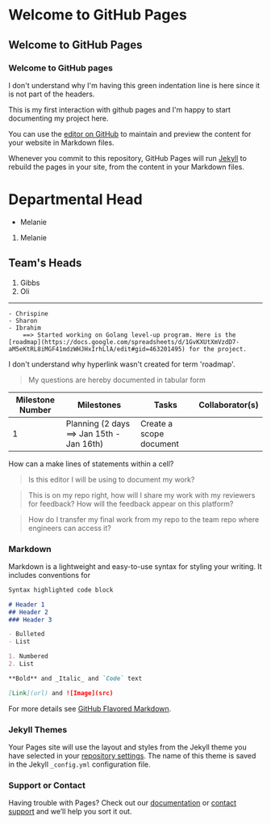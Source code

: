 # Welcome to GitHub Pages
## Welcome to GitHub Pages
### Welcome to GitHub pages

I don't understand why I'm having this green indentation line is here since it is not part of the headers.

This is my first interaction with github pages and I'm happy to start documenting my project here.

You can use the [editor on GitHub](https://github.com/IbrahimAndela/testpages.github.io/edit/master/index.md) to maintain and preview the content for your website in Markdown files.

Whenever you commit to this repository, GitHub Pages will run [Jekyll](https://jekyllrb.com/) to rebuild the pages in your site, from the content in your Markdown files.

# Departmental Head
 - Melanie
 1. Melanie
 ## Team's Heads
 
 1. Gibbs
 2. Oli
 ---
    - Chrispine
    - Sharon
    - Ibrahim
        ==> Started working on Golang level-up program. Here is the [roadmap](https://docs.google.com/spreadsheets/d/1GvKXUtXmVzdD7-aM5eKtRL8iMGF41mdzWHJHxIrhLlA/edit#gid=463201495) for the project.
   I don't understand why hyperlink wasn't created for term 'roadmap'.
   
   
   
  > My questions are hereby documented in tabular form
  
  | Milestone Number | Milestones | Tasks  | Collaborator(s) |
  |---------| ---------- |----------- | ------------|
  | 1 | Planning (2 days ==> Jan 15th - Jan 16th) | Create a scope document | 
  
 
 How can a make lines of statements within a cell?
 
> Is this editor I will be using to document my work?

> This is on my repo right, how will I share my work with my reviewers for feedback? How will the feedback appear on this platform?
 
> How do I transfer my final work from my repo to the team repo where engineers can access it?
 


### Markdown

Markdown is a lightweight and easy-to-use syntax for styling your writing. It includes conventions for

```markdown
Syntax highlighted code block

# Header 1
## Header 2
### Header 3

- Bulleted
- List

1. Numbered
2. List

**Bold** and _Italic_ and `Code` text

[Link](url) and ![Image](src)
```

For more details see [GitHub Flavored Markdown](https://guides.github.com/features/mastering-markdown/).

### Jekyll Themes

Your Pages site will use the layout and styles from the Jekyll theme you have selected in your [repository settings](https://github.com/IbrahimAndela/testpages.github.io/settings). The name of this theme is saved in the Jekyll `_config.yml` configuration file.

### Support or Contact

Having trouble with Pages? Check out our [documentation](https://help.github.com/categories/github-pages-basics/) or [contact support](https://github.com/contact) and we’ll help you sort it out.
